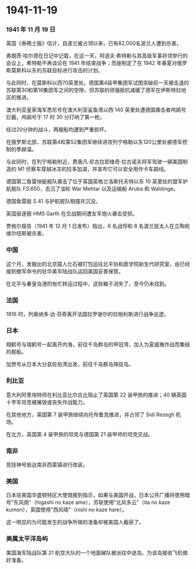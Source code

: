 # 1941-11-19

### 1941 年 11 月 19 日

英国《泰晤士报》估计，自波兰被占领以来，已有82,000名波兰人遭到杀害。

弗朗茨·哈尔德在日记中记载，在这一天，阿道夫·希特勒与其高级军事将领举行的会议上，希特勒不再谈论在
1941 年结束战争；而是制定了在 1942
年春夏对俄罗斯莫斯科以东的苏联目标进行攻击的计划。

与此同时，在莫斯科以西70英里处，德国第4装甲集团军试图突破前一天被击退的苏联第30和第16集团军之间的空隙，但苏联的顽强抵抗减缓了德军在伊斯特拉地区的推进。

澳大利亚皇家海军悉尼号在澳大利亚鲨鱼湾以西 140
英里处遭德国袭击者鸬鹚号拦截，鸬鹚号于 17 时 30 分打响了第一枪。

经过20分钟的战斗，两艘船均遭到严重损坏。

在俄罗斯北部，苏联第4和第52集团军继续进攻列宁格勒以东120公里处被德军控制的季赫温。

与此同时，在列宁格勒附近，费奥凡·尼古拉耶维奇·拉古诺夫将军驾驶一辆美国制造的
M1 侦察车穿越冰冻的拉多加湖，并宣布它可以安全用作卡车路线。

德国第二鱼雷快艇舰队袭击了位于英国英格兰洛斯托夫特以东 10
英里处的盟军护航舰队 FS.650，击沉了油轮 War Mehtar 以及运输船 Aruba 和
Waldinge。

德国鱼雷艇 S.41 与护航舰队相撞并沉没。

英国驱逐舰 HMS Garth 在交战期间遭友军炮火袭击受损。

贾格尔报告（1941 年 12 月 1 日发布）指出，6 名战俘和 8
名波兰犹太人在立陶宛维尔纽斯被杀害。

### 中国

这个月，发掘出的北京猿人化石被打包运往北平协和医学院新生代研究室，由已经接到撤军命令的驻华美军陆战队运回美国妥善保管。

在北平与秦皇岛港的匆忙转运过程中，这些箱子消失了，至今仍未找到。

### 法国

1816 时，列奥纳多·达·芬奇离开法国拉罗谢尔的拉帕利斯进行战争巡逻。

### 日本

翔鹤号与瑞鹤号一起离开内海，前往千岛群岛的甲冠湾，加入为夏威夷作战而集结的舰船。

加贺号从日本大分县佐伯湾出发，前往千岛群岛择捉岛。

### 利比亚

意大利阿里埃特师在利比亚比尔古比阻止了英国第 22 装甲旅的推进；40
辆英国十字军坦克被摧毁或丧失作战能力。

在其他地方，英国第 7 装甲旅继续向托布鲁克推进，并占领了 Sidi Rezegh
机场。

在北方，英国第 4 装甲旅的坦克与德国第 21 装甲师的坦克交战。

### 南非

竞技神号抵达南非西蒙镇进行改装。

### 美国

日本驻美国华盛顿特区大使馆接到指示，如果与美国开战，日本公共广播将使用暗号"东风雨"（higashi
no kaze ame），苏联使用"北风多云"（ita no kaze
kumori），英国使用"西风晴"（nishi no kaze hare）。

这一明显的为可能发生的战争所做的准备却被美国人截获了。

### 美属太平洋岛屿

美国海军陆战队第 21
航空大队的一个地面梯队被派往中途岛，为该岛接收飞机做好准备。